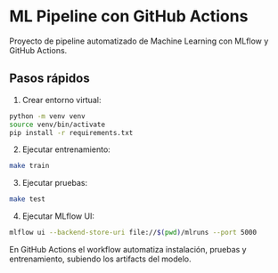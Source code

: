 # ML Pipeline con GitHub Actions

Proyecto de pipeline automatizado de Machine Learning con MLflow y GitHub Actions.

## Pasos rápidos

1. Crear entorno virtual:
```bash
python -m venv venv
source venv/bin/activate
pip install -r requirements.txt
```

2. Ejecutar entrenamiento:
```bash
make train
```

3. Ejecutar pruebas:
```bash
make test
```

4. Ejecutar MLflow UI:
```bash
mlflow ui --backend-store-uri file://$(pwd)/mlruns --port 5000
```

En GitHub Actions el workflow automatiza instalación, pruebas y entrenamiento, subiendo los artifacts del modelo.
